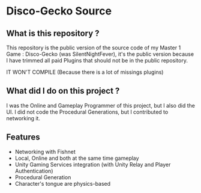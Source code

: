 # Disco-Gecko Source
## What is this repository ?
This repository is the public version of the source code of my Master 1 Game : Disco-Gecko (was SilentNightFever), it's the public version because I have trimmed all paid Plugins that should not be in the public repository.

IT WON'T COMPILE (Because there is a lot of missings plugins)

## What did I do on this project ?
I was the Online and Gameplay Programmer of this project, but I also did the UI. I did not code the Procedural Generations, but I contributed to networking it.

## Features
- Networking with Fishnet
- Local, Online and both at the same time gameplay
- Unity Gaming Services integration (with Unity Relay and Player Authentication)
- Procedural Generation
- Character's tongue are physics-based
